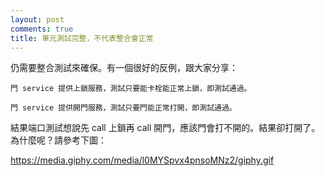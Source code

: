```yaml
---
layout: post
comments: true
title: 單元測試完整，不代表整合會正常
---
```




仍需要整合測試來確保。有一個很好的反例，跟大家分享：



    門 service 提供上鎖服務，測試只要能卡栓能正常上鎖，即測試通過。

    門 service 提供開門服務，測試只要門能正常打開，即測試通過。



結果端口測試想說先 call 上鎖再 call 開門，應該門會打不開的。結果卻打開了。為什麼呢？請參考下圖：



https://media.giphy.com/media/l0MYSpvx4pnsoMNz2/giphy.gif
